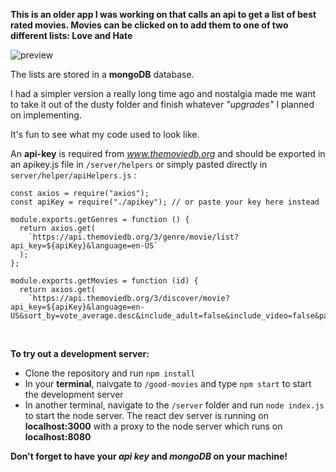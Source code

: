 **This is an older app I was working on that calls an api to get a list of best rated movies. Movies can be clicked on to add them to one of two different lists: Love and Hate**

![preview](./preview.gif)

The lists are stored in a **mongoDB** database.

I had a simpler version a really long time ago and nostalgia made me want to take it out of the dusty folder and finish whatever _"upgrades"_ I planned on implementing.

It's fun to see what my code used to look like.

An **api-key** is required from *www.themoviedb.org* and should be exported in an apikey.js file in `/server/helpers` or simply pasted directly in `server/helper/apiHelpers.js` :

```
const axios = require("axios");
const apiKey = require("./apikey"); // or paste your key here instead

module.exports.getGenres = function () {
  return axios.get(
    `https://api.themoviedb.org/3/genre/movie/list?api_key=${apiKey}&language=en-US`
  );
};

module.exports.getMovies = function (id) {
  return axios.get(
    `https://api.themoviedb.org/3/discover/movie?api_key=${apiKey}&language=en-US&sort_by=vote_average.desc&include_adult=false&include_video=false&page=1&vote_count.gte=100&with_genres=${id}`
```

<br/>

**To try out a development server:**

- Clone the repository and run `npm install`
- In your **terminal**, naivgate to `/good-movies` and type `npm start` to start the development server
- In another terminal, navigate to the `/server` folder and run `node index.js` to start the node server. The react dev server is running on **localhost:3000** with a proxy to the node server which runs on **localhost:8080**

**Don't forget to have your _api key_ and _mongoDB_ on your machine!**
